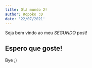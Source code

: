 ```yaml
---
title: Olá mundo 2!
author: Ropoko :D
date: '22/07/2021'
---
```


Seja bem vindo ao meu *SEGUNDO* post!

## Espero que goste!

Bye ;)
